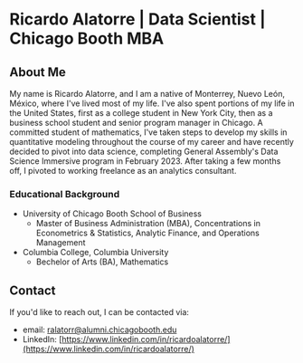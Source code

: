 # Ricardo Alatorre | Data Scientist | Chicago Booth MBA

## About Me

My name is Ricardo Alatorre, and I am a native of Monterrey, Nuevo León, México, where I've lived most of my life. I've also spent portions of my life in the United States, first as a college student in New York City, then as a business school student and senior program manager in Chicago. A committed student of mathematics, I've taken steps to develop my skills in quantitative modeling throughout the course of my career and have recently decided to pivot into data science, completing General Assembly's Data Science Immersive program in February 2023. After taking a few months off, I pivoted to working freelance as an analytics consultant.

### Educational Background
- University of Chicago Booth School of Business
  - Master of Business Administration (MBA), Concentrations in Econometrics & Statistics, Analytic Finance, and Operations Management
- Columbia College, Columbia University
  - Bechelor of Arts (BA), Mathematics

## Contact
If you'd like to reach out, I can be contacted via:
- email: [ralatorr@alumni.chicagobooth.edu](ralatorr@alumni.chicagobooth.edu)
- LinkedIn: [https://www.linkedin.com/in/ricardoalatorre/](https://www.linkedin.com/in/ricardoalatorre/)

